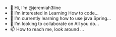 - 👋 Hi, I’m @jeremiah3line
- 👀 I’m interested in Learning How to code...
- 🌱 I’m currently learning how to use java Spring...
- 💞️ I’m looking to collaborate on All you do...
- 📫 How to reach me, look around ...

<!---
jeremiah3line/jeremiah3line is a ✨ special ✨ repository because its `README.md` (this file) appears on your GitHub profile.
You can click the Preview link to take a look at your changes.
--->
